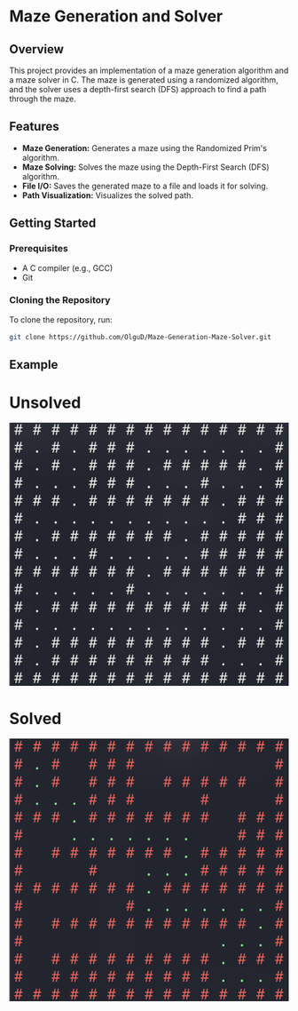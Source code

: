 # Maze Generation and Solver

## Overview

This project provides an implementation of a maze generation algorithm and a maze solver in C. The maze is generated using a randomized algorithm, and the solver uses a depth-first search (DFS) approach to find a path through the maze.

## Features

- **Maze Generation:** Generates a maze using the Randomized Prim's algorithm.
- **Maze Solving:** Solves the maze using the Depth-First Search (DFS) algorithm.
- **File I/O:** Saves the generated maze to a file and loads it for solving.
- **Path Visualization:** Visualizes the solved path.

## Getting Started

### Prerequisites

- A C compiler (e.g., GCC)
- Git

### Cloning the Repository

To clone the repository, run:

```sh
git clone https://github.com/OlguD/Maze-Generation-Maze-Solver.git
```

## Example
# Unsolved
![unsolved-maze](https://github.com/OlguD/Maze-Generation-Maze-Solver/blob/main/assets/unsolved.png)

# Solved
![solved-maze](https://github.com/OlguD/Maze-Generation-Maze-Solver/blob/main/assets/solved.png)

